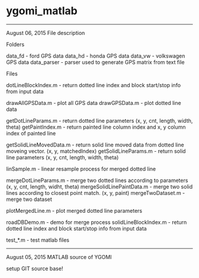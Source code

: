 # ygomi_matlab

---------------------------------------
August 06, 2015
File description

Folders

  data_fd - ford GPS data
  data_hd - honda GPS data
  data_vw - volkswagen GPS data
  data_parser - parser used to generate GPS matrix from text file

Files

  dotLineBlockIndex.m - return dotted line index and block start/stop info
                        from input data

  drawAllGPSData.m    - plot all GPS data
  drawGPSData.m       - plot dotted line data

  getDotLineParams.m  - return dotted line parameters
                        (x, y, cnt, length, width, theta)
  getPaintIndex.m     - return painted line column index and x, y column 
                        index of painted line

  getSolidLineMovedData.m - return solid line moved data from dotted line 
                            moveing vector. (x, y, matchedIndex)
  getSolidLineParams.m    - return solid line parameters
                            (x, y, cnt, length, width, theta)

  linSample.m             - linear resample process for merged dotted line

  mergeDotLineParams.m    - merge two dotted lines according to parameters
                            (x, y, cnt, length, widht, theta)
  mergeSolidLinePaintData.m - merge two solid lines according to closest 
                              point match. (x, y, paint)
  mergeTwoDataset.m         - merge two dataset

  plotMergedLine.m          - plot merged dotted line parameters

  roadDBDemo.m              - demo for merge process
  solidLineBlockIndex.m     - return dotted line index and block start/stop
                              info from input data

  test_*.m                  - test matlab files

---------------------------------------
August 05, 2015
MATLAB source of YGOMI

setup GIT source base!
